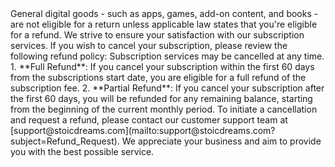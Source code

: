 <webui-page-segment>
    General digital goods - such as apps, games, add-on content, and books - are not eligible for a return unless applicable law states that you're eligible for a refund.
    We strive to ensure your satisfaction with our subscription services. If you wish to cancel your subscription, please review the following refund policy:
    Subscription services may be cancelled at any time.
    1. **Full Refund**: If you cancel your subscription within the first 60 days from the subscriptions start date, you are eligible for a full refund of the subscription fee.
    2. **Partial Refund**: If you cancel your subscription after the first 60 days, you will be refunded for any remaining balance, starting from the beginning of the current monthly period.
    To initiate a cancellation and request a refund, please contact our customer support team at [support@stoicdreams.com](mailto:support@stoicdreams.com?subject=Refund_Request).
    We appreciate your business and aim to provide you with the best possible service.
</webui-page-segment>
